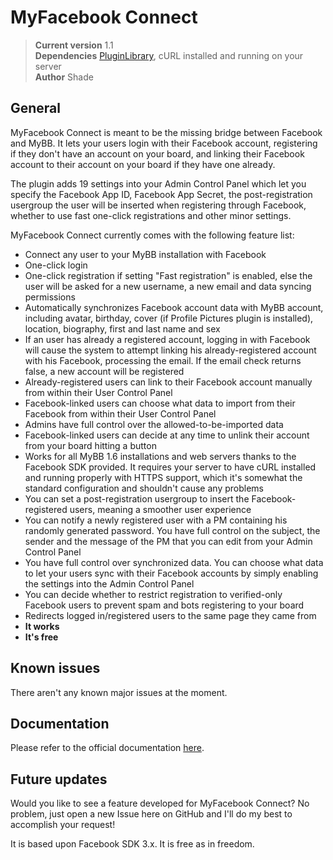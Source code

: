 MyFacebook Connect
===============================

> **Current version** 1.1  
> **Dependencies** [PluginLibrary][1], cURL installed and running on your server  
> **Author** Shade  

General
-------

MyFacebook Connect is meant to be the missing bridge between Facebook and MyBB. It lets your users login with their Facebook account, registering if they don't have an account on your board, and linking their Facebook account to their account on your board if they have one already.

The plugin adds 19 settings into your Admin Control Panel which let you specify the Facebook App ID, Facebook App Secret, the post-registration usergroup the user will be inserted when registering through Facebook, whether to use fast one-click registrations and other minor settings.

MyFacebook Connect currently comes with the following feature list:

* Connect any user to your MyBB installation with Facebook
* One-click login
* One-click registration if setting "Fast registration" is enabled, else the user will be asked for a new username, a new email and data syncing permissions
* Automatically synchronizes Facebook account data with MyBB account, including avatar, birthday, cover (if Profile Pictures plugin is installed), location, biography, first and last name and sex
* If an user has already a registered account, logging in with Facebook will cause the system to attempt linking his already-registered account with his Facebook, processing the email. If the email check returns false, a new account will be registered
* Already-registered users can link to their Facebook account manually from within their User Control Panel
* Facebook-linked users can choose what data to import from their Facebook from within their User Control Panel
* Admins have full control over the allowed-to-be-imported data
* Facebook-linked users can decide at any time to unlink their account from your board hitting a button
* Works for all MyBB 1.6 installations and web servers thanks to the Facebook SDK provided. It requires your server to have cURL installed and running properly with HTTPS support, which it's somewhat the standard configuration and shouldn't cause any problems
* You can set a post-registration usergroup to insert the Facebook-registered users, meaning a smoother user experience
* You can notify a newly registered user with a PM containing his randomly generated password. You have full control on the subject, the sender and the message of the PM that you can edit from your Admin Control Panel
* You have full control over synchronized data. You can choose what data to let your users sync with their Facebook accounts by simply enabling the settings into the Admin Control Panel
* You can decide whether to restrict registration to verified-only Facebook users to prevent spam and bots registering to your board
* Redirects logged in/registered users to the same page they came from
* **It works**
* **It's free**

Known issues
------------

There aren't any known major issues at the moment.

Documentation
-------------

Please refer to the official documentation [here][2].

Future updates
-------------

Would you like to see a feature developed for MyFacebook Connect? No problem, just open a new Issue here on GitHub and I'll do my best to accomplish your request!

It is based upon Facebook SDK 3.x. It is free as in freedom.

[1]: http://mods.mybb.com/view/PluginLibrary
[2]: http://github.com/Shade-/MyFacebook-Connect/wiki
